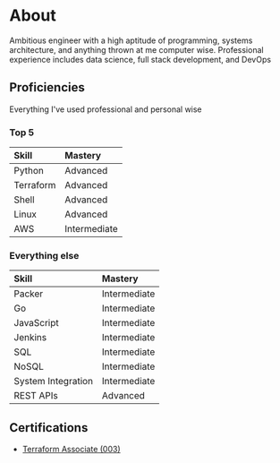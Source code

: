 # About

Ambitious engineer with a high aptitude of programming, systems architecture, and anything thrown at me computer wise. Professional experience includes data science, full stack development, and DevOps

## Proficiencies
Everything I've used professional and personal wise

### Top 5
| Skill | Mastery |
| :---------- | :----------- |
| Python | Advanced
| Terraform | Advanced |
| Shell | Advanced |
| Linux | Advanced |
| AWS | Intermediate |

### Everything else
| Skill | Mastery |
| :---------- | :----------- |
| Packer | Intermediate |
| Go | Intermediate |
| JavaScript | Intermediate |
| Jenkins | Intermediate |
| SQL | Intermediate |
| NoSQL | Intermediate |
| System Integration | Intermediate |
| REST APIs | Advanced |

## Certifications
- [Terraform Associate (003)](https://www.credly.com/badges/89966634-714f-4a59-b780-1f3afe1afc56)